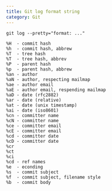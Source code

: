 ```yaml
---
title: Git log format string
category: Git
---
```


    git log --pretty="format: ..."

    %H  - commit hash
    %h  - commit hash, abbrew
    %T  - tree hash
    %T  - tree hash, abbrev
    %P  - parent hash
    %p  - parent hash, abbrew
    %an - author
    %aN - author, respecting mailmap
    %ae - author email
    %aE - author email, respending mailmap
    %aD - date (rfc2882)
    %ar - date (relative)
    %at - date (unix timestamp)
    %ai - date (iso8601)
    %cn - committer name
    %cN - committer name
    %ce - committer email
    %cE - committer email
    %cd - committer date
    %cD - committer date
    %cr
    %ct
    %ci
    %cd - ref names
    %e  - econding
    %s  - commit subject
    %f  - commit subject, filename style
    %b  - commit body
